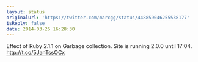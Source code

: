 ```yaml
---
layout: status
originalUrl: 'https://twitter.com/marcgg/status/448859046255538177'
isReply: false
date: 2014-03-26 16:28:30
---
```


Effect of Ruby 2.1.1 on Garbage collection. Site is running 2.0.0 until 17:04. http://t.co/5JanTssOCx
